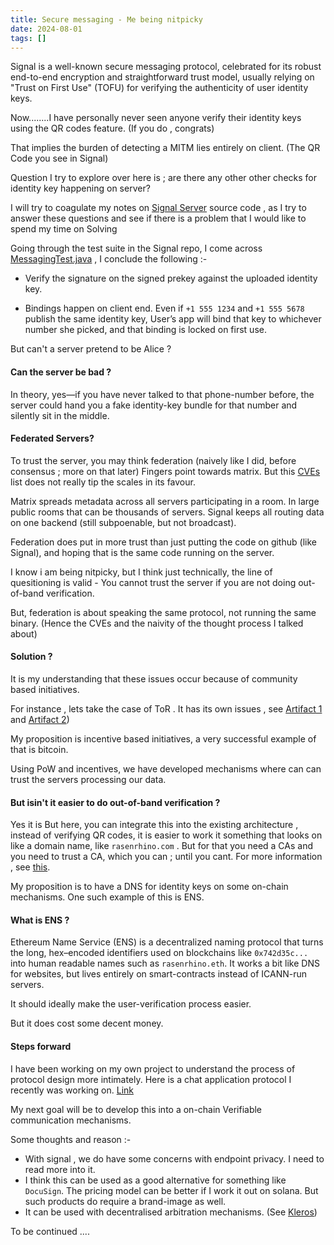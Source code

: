 ```yaml
---
title: Secure messaging - Me being nitpicky 
date: 2024-08-01
tags: []
---
```



Signal is a well-known secure messaging protocol, celebrated for its robust end-to-end encryption and straightforward trust model, usually relying on "Trust on First Use" (TOFU) for verifying the authenticity of user identity keys. 

Now........I have personally never seen anyone verify their identity keys using the QR codes feature. (If you do , congrats)

That implies the burden of detecting a MITM lies entirely on client.  (The QR Code you see in Signal)

Question I try to explore over here is ; are there any other other checks for identity key happening on server?

I will try to coagulate my notes on [Signal Server](https://github.com/signalapp/Signal-Server) source code , as I try to answer these questions and see if there is a problem that I would like to spend my time on Solving

Going through the test suite in the Signal repo, I come across [MessagingTest.java](https://github.com/signalapp/Signal-Server/blob/6a1f01f876c44ac78132f558d5e5396154dc6ab0/integration-tests/src/test/java/org/signal/integration/MessagingTest.java#L1-L50) , I conclude the following :- 

- Verify the signature on the signed prekey against the uploaded identity key.

- Bindings happen on client end. Even if `+1 555 1234` and `+1 555 5678` publish the same identity key, User’s app will bind that key to whichever number she picked, and that binding is locked on first use. 

But can't a server pretend to be Alice ?  

#### Can the server be bad ? 

In theory, yes—if you have never talked to that phone-number before, the server could hand you a fake identity-key bundle for that number and silently sit in the middle. 

#### Federated Servers?  

To trust the server, you may think federation (naively like I did, before consensus ; more on that later)
Fingers point towards matrix. 
But this [CVEs](https://www.cvedetails.com/vulnerability-list/vendor_id-2044/Matrix.html) list does not really tip the scales in its favour. 

Matrix spreads metadata across all servers participating in a room. In large public rooms that can be thousands of servers. Signal keeps all routing data on one backend (still subpoenable, but not broadcast).

Federation does put in more trust than just putting the code on github (like Signal), and hoping that is the same code running on the server. 

I know i am being nitpicky, but I think just technically, the line of quesitioning is valid - You cannot trust the server if you are not doing out-of-band verification. 

But, federation is about speaking the same protocol, not running the same binary. (Hence the CVEs and the naivity of the thought process I talked about)

#### Solution ? 

It is my understanding that these issues occur because of community based initiatives.

For instance , lets take the case of ToR . It has its own issues , see [Artifact 1](https://www.atlasobscura.com/articles/found-nodes-in-an-anonymityprotecting-network-that-are-actually-spying-on-users) and [Artifact 2](https://www.youtube.com/watch?v=cJWsJ47joAQ))

My proposition is incentive based initiatives, a very successful example of that is bitcoin. 

Using PoW and incentives, we have developed mechanisms where can can trust the servers processing our data. 

#### But isin't it easier to do out-of-band verification ?

Yes it is 
But here, you can integrate this into the existing architecture , instead of verifying QR codes, it is easier to work it something that looks on like a domain name, like `rasenrhino.com` . But for that you need a CAs and you need to trust a CA, which you can ; until you cant. For more information , see [this](https://www.f5.com/labs/articles/threat-intelligence/kazakhstan-attempts-to-mitm-itscitizens).

My proposition is to have a DNS for identity keys on some on-chain mechanisms. One such example of this is ENS. 

#### What is ENS ? 

Ethereum Name Service (ENS) is a decentralized naming protocol that turns the long, hex–encoded identifiers used on blockchains like `0x742d35c...` into human readable names such as `rasenrhino.eth`. It works a bit like DNS for websites, but lives entirely on smart-contracts instead of ICANN-run servers. 

It should ideally make the user-verification process easier.

But it does cost some decent money. 


#### Steps forward 

I have been working on my own project to understand the process of protocol design more intimately. Here is a chat application protocol I recently was working on. [Link](https://github.com/RasenRhino/messenger_protocol)

My next goal will be to develop this into a on-chain Verifiable communication mechanisms. 

Some thoughts and reason :- 
- With signal , we do have some concerns with endpoint privacy. I need to read more into it. 
- I think this can be used as a good alternative for something like `DocuSign`. The pricing model can be better if I work it out on solana. But such products do require a brand-image as well. 
- It can be used with decentralised arbitration mechanisms. (See [Kleros](https://kleros.io/))

To be continued .... 

